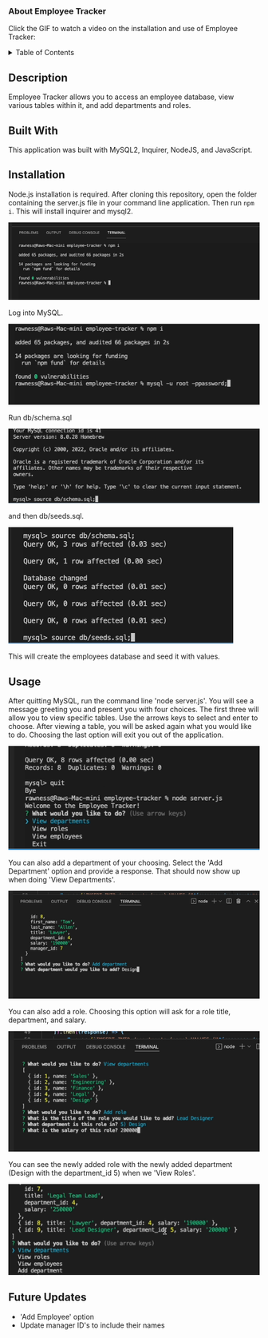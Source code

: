 ### About Employee Tracker

Click the GIF to watch a video on the installation and use of Employee Tracker:

<details>
<summary>Table of Contents</summary>
  <ol>
    <li><a href="#description">Description</a></li>
    <li><a href="#built-with">Built With</a></li>
    <li><a href="#installation">Installation</a></li>
    <li><a href="#usage">Usage</a></li>
    <li><a href="#future-updates">Future Updates</a></li>
  </ol>
</details>

## Description

Employee Tracker allows you to access an employee database, view various tables within it, and add departments and roles.

## Built With

This application was built with MySQL2, Inquirer, NodeJS, and JavaScript.

## Installation

Node.js installation is required. After cloning this repository, open the folder containing the server.js file in your command line application. Then run `npm i`. This will install inquirer and mysql2.

![screenshot](./images/screen1.png)

Log into MySQL. 

![screenshot](./images/screen2.png)

Run db/schema.sql 

![screenshot](./images/screen3.png)

and then db/seeds.sql.

![screenshot](./images/screen4.png)

This will create the employees database and seed it with values.

## Usage

After quitting MySQL, run the command line 'node server.js'. You will see a message greeting you and present you with four choices. The first three will allow you to view specific tables. Use the arrows keys to select and enter to choose. After viewing a table, you will be asked again what you would like to do. Choosing the last option will exit you out of the application.

![screenshot](./images/screen5.png)

You can also add a department of your choosing. Select the 'Add Department' option and provide a response. That should now show up when doing 'View Departments'.

![screenshot](./images/screen6.png)

You can also add a role. Choosing this option will ask for a role title, department, and salary.

![screenshot](./images/screen7.png)

You can see the newly added role with the newly added department (Design with the department_id 5) when we 'View Roles'.

![screenshot](./images/screen8.png)

## Future Updates

<ul>
  <li>'Add Employee' option</li>
  <li>Update manager ID's to include their names</li>
</ul>

